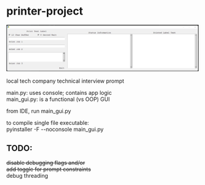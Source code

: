 # printer-project

![alt_text](https://github.com/scott-sattler/printer-project/blob/main/tech_test_printer_screen.png?raw=true)

local tech company technical interview prompt

main.py: uses console; contains app logic<br>
main_gui.py: is a functional (vs OOP) GUI

from IDE, run main_gui.py

to compile single file executable:<br>
pyinstaller -F --noconsole main_gui.py

## TODO:
~~disable debugging flags and/or<br>
add toggle for prompt constraints~~<br>
debug threading
